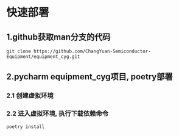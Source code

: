 # 快速部署
## 1.github获取man分支的代码
```shell
git clone https://github.com/ChangYuan-Semiconductor-Equipment/equipment_cyg.git
```
## 2.pycharm equipment_cyg项目, poetry部署
### 2.1 创建虚拟环境
### 2.2 进入虚拟环境, 执行下载依赖命令
```shell
poetry install
```